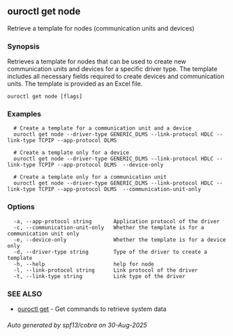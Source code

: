 ## ouroctl get node

Retrieve a template for nodes (communication units and devices)

### Synopsis

Retrieves a template for nodes that can be used to create new communication units and devices for a specific driver type.
The template includes all necessary fields required to create devices and communication units.
The template is provided as an Excel file.

```
ouroctl get node [flags]
```

### Examples

```
  # Create a template for a communication unit and a device
  ouroctl get node --driver-type GENERIC_DLMS --link-protocol HDLC --link-type TCPIP --app-protocol DLMS

  # Create a template only for a device
  ouroctl get node --driver-type GENERIC_DLMS --link-protocol HDLC --link-type TCPIP --app-protocol DLMS  --device-only

  # Create a template only for a communication unit
  ouroctl get node --driver-type GENERIC_DLMS --link-protocol HDLC --link-type TCPIP --app-protocol DLMS  --communication-unit-only
```

### Options

```
  -a, --app-protocol string       Application protocol of the driver
  -c, --communication-unit-only   Whether the template is for a communication unit only
  -e, --device-only               Whether the template is for a device only
  -d, --driver-type string        Type of the driver to create a template
  -h, --help                      help for node
  -l, --link-protocol string      Link protocol of the driver
  -t, --link-type string          Link type of the driver
```

### SEE ALSO

* [ouroctl get](ouroctl_get.md)	 - Get commands to retrieve system data

###### Auto generated by spf13/cobra on 30-Aug-2025
